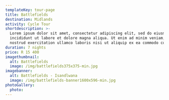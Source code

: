```yaml
---
templateKey: tour-page
title: Battlefields
destination: Midlands
activity: Cycle Tour
shortdescription: >-
  Lorem ipsum dolor sit amet, consectetur adipiscing elit, sed do eiusmod tempor
  incididunt ut labore et dolore magna aliqua. Ut enim ad minim veniam, quis
  nostrud exercitation ullamco laboris nisi ut aliquip ex ea commodo consequat.
duration: 7 nights
price: R 15 400
imagethumbnail:
  alt: Battlefields
  image: /img/battlefields375x375-min.jpg
imagebanner:
  alt: Battlefields - Isandlwana
  image: /img/battlefields-banner1600x596-min.jpg
photoGallery:
  photo:
---
```


